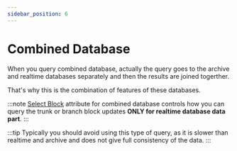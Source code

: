 ```yaml
---
sidebar_position: 6
---
```



# Combined Database

When you query combined database, actually the query goes to the archive and realtime databases separately
and then the results are joined togerther.

That's why this is the combination of features of these databases.

:::note
[Select Block](select_blocks) attribute for combined database controls
how you can query the trunk or branch block updates **ONLY for realtime database data part**.
:::

:::tip
Typically you should avoid using this type of query, as it is slower than realtime and archive
and does not give full consistency of the data.
:::